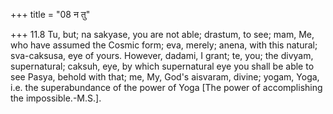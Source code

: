 +++
title = "08 न तु"

+++
11.8 Tu, but; na sakyase, you are not able; drastum, to see; mam, Me,
who have assumed the Cosmic form; eva, merely; anena, with this natural;
sva-caksusa, eye of yours. However, dadami, I grant; te, you; the
divyam, supernatural; caksuh, eye, by which supernatural eye you shall
be able to see Pasya, behold with that; me, My, God's aisvaram, divine;
yogam, Yoga, i.e. the superabundance of the power of Yoga \[The power of
accomplishing the impossible.-M.S.\].
